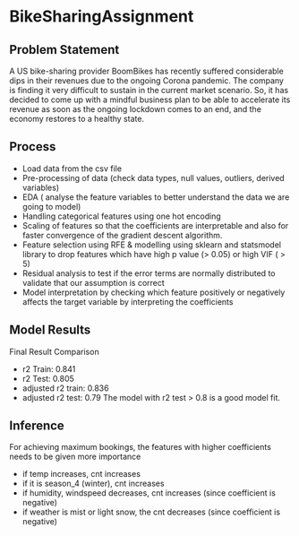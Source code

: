 # BikeSharingAssignment

## Problem Statement
A US bike-sharing provider BoomBikes has recently suffered considerable dips in their revenues due to the ongoing Corona pandemic. The company is finding it very difficult to sustain in the current market scenario. So, it has decided to come up with a mindful business plan to be able to accelerate its revenue as soon as the ongoing lockdown comes to an end, and the economy restores to a healthy state.

## Process
-	Load data from the csv file
-	Pre-processing of data (check data types, null values, outliers, derived variables)
-	EDA ( analyse the feature variables to better understand the data we are going to model)
-	Handling categorical features using one hot encoding
-	Scaling of features so that the coefficients are interpretable and also for faster convergence of the gradient descent algorithm.
-	Feature selection using RFE & modelling using sklearn and statsmodel library to drop features which have high p value (> 0.05) or high VIF ( > 5)
-	Residual analysis to test if the error terms are normally distributed to validate that our assumption is correct
-	Model interpretation by checking which feature positively or negatively affects the target variable by interpreting the coefficients

## Model Results
Final Result Comparison
- r2 Train: 0.841 
- r2 Test: 0.805
- adjusted r2 train: 0.836 
- adjusted r2 test: 0.79
The model with r2 test > 0.8 is a good model fit.

## Inference
For achieving maximum bookings, the features with higher coefficients needs to be given more importance
- if temp increases, cnt increases
- if it is season_4 (winter), cnt increases
- if humidity, windspeed decreases, cnt increases (since coefficient is negative)
- if weather is mist or light snow, the cnt decreases (since coefficient is negative)

